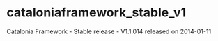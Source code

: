 cataloniaframework_stable_v1
============================

Catalonia Framework - Stable release - V1.1.014 released on 2014-01-11

